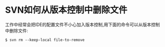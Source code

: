 # SVN如何从版本控制中删除文件

工作中经常会把IDE的配置文件不小心加入版本控制,用下面的命令可以从版本控制中删除文件:

    $ svn rm --keep-local file-to-remove